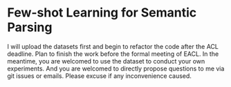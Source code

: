 # Few-shot Learning for Semantic Parsing

I will upload the datasets first and begin to refactor the code after the ACL deadline. Plan to finish the work before the formal meeting of EACL. In the meantime, you are welcomed to use the dataset to conduct your own experiments. And you are welcomed to directly propose questions to me via git issues or emails. Please excuse if any inconvenience caused.
